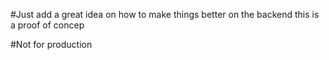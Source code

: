 #Just add a great idea on how to make things better on the backend
this is a proof of concep 

#Not for production